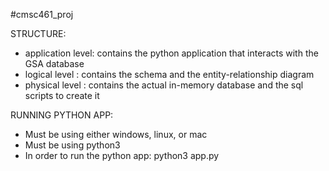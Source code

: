 #cmsc461_proj

STRUCTURE:
- application level: contains the python application that interacts with the GSA database
- logical level	   : contains the schema and the entity-relationship diagram
- physical level   : contains the actual in-memory database and the sql scripts to create it

RUNNING PYTHON APP:
- Must be using either windows, linux, or mac
- Must be using python3
- In order to run the python app: python3 app.py


